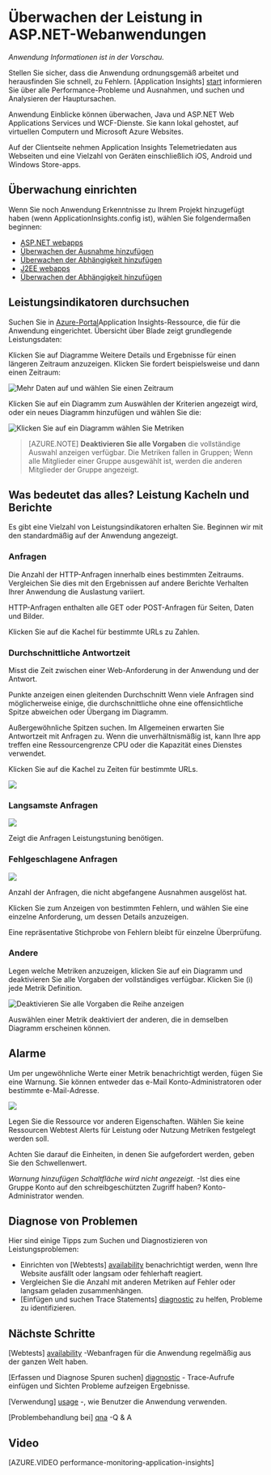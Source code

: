 <properties 
    pageTitle="Überwachung des Zustands und Anwendung Einblicke mit Ihrer Anwendung" 
    description="Erste Schritte mit Application Insights. Analysieren Sie Auslastung, Verfügbarkeit und Leistung Ihres lokalen oder Microsoft Azure Applications." 
    services="application-insights" 
    documentationCenter=""
    authors="alancameronwills" 
    manager="douge"/>

<tags 
    ms.service="application-insights" 
    ms.workload="tbd" 
    ms.tgt_pltfrm="ibiza" 
    ms.devlang="na" 
    ms.topic="article" 
    ms.date="11/25/2015" 
    ms.author="awills"/>
 
# <a name="monitor-performance-in-web-applications"></a>Überwachen der Leistung in ASP.NET-Webanwendungen

*Anwendung Informationen ist in der Vorschau.*


Stellen Sie sicher, dass die Anwendung ordnungsgemäß arbeitet und herausfinden Sie schnell, zu Fehlern. [Application Insights] [ start] informieren Sie über alle Performance-Probleme und Ausnahmen, und suchen und Analysieren der Hauptursachen.

Anwendung Einblicke können überwachen, Java und ASP.NET Web Applications Services und WCF-Dienste. Sie kann lokal gehostet, auf virtuellen Computern und Microsoft Azure Websites. 

Auf der Clientseite nehmen Application Insights Telemetriedaten aus Webseiten und eine Vielzahl von Geräten einschließlich iOS, Android und Windows Store-apps.


## <a name="setup"></a>Überwachung einrichten

Wenn Sie noch Anwendung Erkenntnisse zu Ihrem Projekt hinzugefügt haben (wenn ApplicationInsights.config ist), wählen Sie folgendermaßen beginnen:

* [ASP.NET webapps](app-insights-asp-net.md)
 * [Überwachen der Ausnahme hinzufügen](app-insights-asp-net-exceptions.md)
 * [Überwachen der Abhängigkeit hinzufügen](app-insights-monitor-performance-live-website-now.md)
* [J2EE webapps](app-insights-java-get-started.md)
 * [Überwachen der Abhängigkeit hinzufügen](app-insights-java-agent.md)


## <a name="view"></a>Leistungsindikatoren durchsuchen

Suchen Sie in [Azure-Portal](https://portal.azure.com)Application Insights-Ressource, die für die Anwendung eingerichtet. Übersicht über Blade zeigt grundlegende Leistungsdaten:



Klicken Sie auf Diagramme Weitere Details und Ergebnisse für einen längeren Zeitraum anzuzeigen. Klicken Sie fordert beispielsweise und dann einen Zeitraum:


![Mehr Daten auf und wählen Sie einen Zeitraum](./media/app-insights-web-monitor-performance/appinsights-48metrics.png)

Klicken Sie auf ein Diagramm zum Auswählen der Kriterien angezeigt wird, oder ein neues Diagramm hinzufügen und wählen Sie die:

![Klicken Sie auf ein Diagramm wählen Sie Metriken](./media/app-insights-web-monitor-performance/appinsights-61perfchoices.png)

> [AZURE.NOTE] **Deaktivieren Sie alle Vorgaben** die vollständige Auswahl anzeigen verfügbar. Die Metriken fallen in Gruppen; Wenn alle Mitglieder einer Gruppe ausgewählt ist, werden die anderen Mitglieder der Gruppe angezeigt.


## <a name="metrics"></a>Was bedeutet das alles? Leistung Kacheln und Berichte

Es gibt eine Vielzahl von Leistungsindikatoren erhalten Sie. Beginnen wir mit den standardmäßig auf der Anwendung angezeigt.


### <a name="requests"></a>Anfragen

Die Anzahl der HTTP-Anfragen innerhalb eines bestimmten Zeitraums. Vergleichen Sie dies mit den Ergebnissen auf andere Berichte Verhalten Ihrer Anwendung die Auslastung variiert.

HTTP-Anfragen enthalten alle GET oder POST-Anfragen für Seiten, Daten und Bilder.

Klicken Sie auf die Kachel für bestimmte URLs zu Zahlen.

### <a name="average-response-time"></a>Durchschnittliche Antwortzeit

Misst die Zeit zwischen einer Web-Anforderung in der Anwendung und der Antwort.

Punkte anzeigen einen gleitenden Durchschnitt Wenn viele Anfragen sind möglicherweise einige, die durchschnittliche ohne eine offensichtliche Spitze abweichen oder Übergang im Diagramm.

Außergewöhnliche Spitzen suchen. Im Allgemeinen erwarten Sie Antwortzeit mit Anfragen zu. Wenn die unverhältnismäßig ist, kann Ihre app treffen eine Ressourcengrenze CPU oder die Kapazität eines Dienstes verwendet.

Klicken Sie auf die Kachel zu Zeiten für bestimmte URLs.

![](./media/app-insights-web-monitor-performance/appinsights-42reqs.png)


### <a name="slowest-requests"></a>Langsamste Anfragen

![](./media/app-insights-web-monitor-performance/appinsights-44slowest.png)

Zeigt die Anfragen Leistungstuning benötigen.


### <a name="failed-requests"></a>Fehlgeschlagene Anfragen

![](./media/app-insights-web-monitor-performance/appinsights-46failed.png)

Anzahl der Anfragen, die nicht abgefangene Ausnahmen ausgelöst hat.

Klicken Sie zum Anzeigen von bestimmten Fehlern, und wählen Sie eine einzelne Anforderung, um dessen Details anzuzeigen. 

Eine repräsentative Stichprobe von Fehlern bleibt für einzelne Überprüfung.

### <a name="other-metrics"></a>Andere

Legen welche Metriken anzuzeigen, klicken Sie auf ein Diagramm und deaktivieren Sie alle Vorgaben der vollständiges verfügbar. Klicken Sie (i) jede Metrik Definition.

![Deaktivieren Sie alle Vorgaben die Reihe anzeigen](./media/app-insights-web-monitor-performance/appinsights-62allchoices.png)


Auswählen einer Metrik deaktiviert der anderen, die in demselben Diagramm erscheinen können.

## <a name="set-alerts"></a>Alarme

Um per ungewöhnliche Werte einer Metrik benachrichtigt werden, fügen Sie eine Warnung. Sie können entweder das e-Mail Konto-Administratoren oder bestimmte e-Mail-Adresse.

![](./media/app-insights-web-monitor-performance/appinsights-413setMetricAlert.png)

Legen Sie die Ressource vor anderen Eigenschaften. Wählen Sie keine Ressourcen Webtest Alerts für Leistung oder Nutzung Metriken festgelegt werden soll.

Achten Sie darauf die Einheiten, in denen Sie aufgefordert werden, geben Sie den Schwellenwert.

*Warnung hinzufügen Schaltfläche wird nicht angezeigt.* -Ist dies eine Gruppe Konto auf den schreibgeschützten Zugriff haben? Konto-Administrator wenden.

## <a name="diagnosis"></a>Diagnose von Problemen

Hier sind einige Tipps zum Suchen und Diagnostizieren von Leistungsproblemen:

* Einrichten von [Webtests] [ availability] benachrichtigt werden, wenn Ihre Website ausfällt oder langsam oder fehlerhaft reagiert. 
* Vergleichen Sie die Anzahl mit anderen Metriken auf Fehler oder langsam geladen zusammenhängen.
* [Einfügen und suchen Trace Statements] [ diagnostic] zu helfen, Probleme zu identifizieren.

## <a name="next"></a>Nächste Schritte

[Webtests] [ availability] -Webanfragen für die Anwendung regelmäßig aus der ganzen Welt haben.

[Erfassen und Diagnose Spuren suchen] [ diagnostic] - Trace-Aufrufe einfügen und Sichten Probleme aufzeigen Ergebnisse.

[Verwendung] [ usage] -, wie Benutzer die Anwendung verwenden.

[Problembehandlung bei] [ qna] -Q & A

## <a name="video"></a>Video

[AZURE.VIDEO performance-monitoring-application-insights]

<!--Link references-->

[availability]: app-insights-monitor-web-app-availability.md
[diagnostic]: app-insights-diagnostic-search.md
[greenbrown]: app-insights-asp-net.md
[qna]: app-insights-troubleshoot-faq.md
[redfield]: app-insights-monitor-performance-live-website-now.md
[start]: app-insights-overview.md
[usage]: app-insights-web-track-usage.md

 
